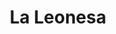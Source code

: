 ---
title: "La Leonesa"
url: /ciudad-autonoma-de-buenos-aires/la-leonesa-avenida-doctor-romulo-naon/
shop: Pasta
---